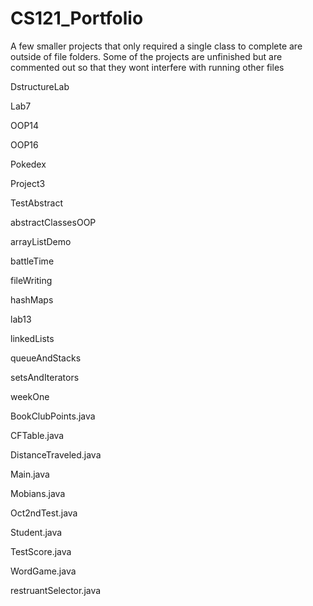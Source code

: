 # CS121_Portfolio
A few smaller projects that only required a single class to complete are outside of file folders.
Some of the projects are unfinished but are commented out so that they wont interfere with running other files

DstructureLab 

Lab7

OOP14

OOP16

Pokedex

Project3

TestAbstract

abstractClassesOOP

arrayListDemo

battleTime

fileWriting

hashMaps

lab13

linkedLists

queueAndStacks

setsAndIterators

weekOne

BookClubPoints.java

CFTable.java

DistanceTraveled.java

Main.java

Mobians.java

Oct2ndTest.java

Student.java

TestScore.java

WordGame.java

restruantSelector.java
